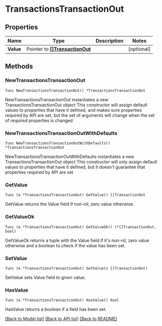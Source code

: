 # TransactionsTransactionOut

## Properties

Name | Type | Description | Notes
------------ | ------------- | ------------- | -------------
**Value** | Pointer to [**[]TransactionOut**](TransactionOut.md) |  | [optional] 

## Methods

### NewTransactionsTransactionOut

`func NewTransactionsTransactionOut() *TransactionsTransactionOut`

NewTransactionsTransactionOut instantiates a new TransactionsTransactionOut object
This constructor will assign default values to properties that have it defined,
and makes sure properties required by API are set, but the set of arguments
will change when the set of required properties is changed

### NewTransactionsTransactionOutWithDefaults

`func NewTransactionsTransactionOutWithDefaults() *TransactionsTransactionOut`

NewTransactionsTransactionOutWithDefaults instantiates a new TransactionsTransactionOut object
This constructor will only assign default values to properties that have it defined,
but it doesn't guarantee that properties required by API are set

### GetValue

`func (o *TransactionsTransactionOut) GetValue() []TransactionOut`

GetValue returns the Value field if non-nil, zero value otherwise.

### GetValueOk

`func (o *TransactionsTransactionOut) GetValueOk() (*[]TransactionOut, bool)`

GetValueOk returns a tuple with the Value field if it's non-nil, zero value otherwise
and a boolean to check if the value has been set.

### SetValue

`func (o *TransactionsTransactionOut) SetValue(v []TransactionOut)`

SetValue sets Value field to given value.

### HasValue

`func (o *TransactionsTransactionOut) HasValue() bool`

HasValue returns a boolean if a field has been set.


[[Back to Model list]](../README.md#documentation-for-models) [[Back to API list]](../README.md#documentation-for-api-endpoints) [[Back to README]](../README.md)


